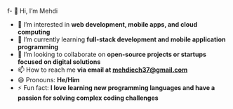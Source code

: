 f- 👋 Hi, I’m Mehdi
- 👀 I’m interested in **web development, mobile apps, and cloud computing**
- 🌱 I’m currently learning **full-stack development and mobile application programming**
- 💞️ I’m looking to collaborate on **open-source projects or startups focused on digital solutions**
- 📫 How to reach me **via email at mehdiech37@gmail.com**
- 😄 Pronouns: **He/Him**
- ⚡ Fun fact: **I love learning new programming languages and have a passion for solving complex coding challenges**
